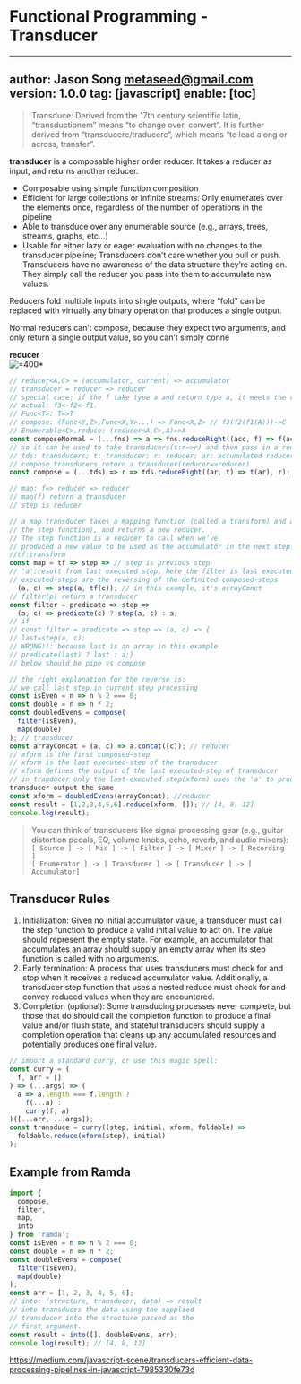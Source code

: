 # Functional Programming - Transducer
---
author: Jason Song <metaseed@gmail.com>
version: 1.0.0
tag: [javascript]
enable: [toc]
---
> Transduce: Derived from the 17th century scientific latin, “transductionem” means “to change over, convert”. It is further derived from “transducere/traducere”, which means “to lead along or across, transfer”.

**transducer** is a composable higher order reducer. It takes a reducer as input, and returns another
reducer.
* Composable using simple function composition
* Efficient for large collections or infinite streams: Only enumerates over the elements once, regardless of the number of operations in the pipeline
* Able to transduce over any enumerable source (e.g., arrays, trees, streams, graphs, etc…)
* Usable for either lazy or eager evaluation with no changes to the transducer pipeline; Transducers don’t care whether you pull or push. Transducers have no awareness of the data structure they’re acting on. They simply call the reducer you pass into them to accumulate new values.

Reducers fold multiple inputs into single outputs, where “fold” can be replaced with virtually any
binary operation that produces a single output.

Normal reducers can’t compose, because they expect two arguments, and only return a single output
value, so you can’t simply conne

**reducer**  
![=400*](https://www.electrical4u.com/electrical/wp-content/uploads/2014/04/closed-loop-control-system-11-3-15.gif)
```js
// reducer<A,C> = (accumulator, current) => accumulator
// transducer = reducer => reducer
// special case: if the f take type a and return type a, it meets the requirement of compose
// actual: f3<-f2<-f1.
// Func<T>: T=>T
// compose: (Func<Y,Z>,Func<X,Y>...) => Func<X,Z> // f3(f2(f1(A)))->C
// Enumerable<C>.reduce: (reducer<A,C>,A)=>A
const composeNormal = (...fns) => a => fns.reduceRight((acc, f) => f(acc), a);
// so it can be used to take transducers(t:r=>r) and then pass in a reducer as initial value.
// tds: transducers; t: transducer; r: reducer; ar: accumulated reducer
// compose transducers return a transducer(reducer=>reducer)
const compose = (...tds) => r => tds.reduceRight((ar, t) => t(ar), r);

// map: f=> reducer => reducer 
// map(f) return a transducer
// step is reducer

// a map transducer takes a mapping function (called a transform) and a reducer (called
// the step function), and returns a new reducer. 
// The step function is a reducer to call when we’ve
// produced a new value to be used as the accumulator in the next step.
//tf:transform
const map = tf => step => // step is previous step
// 'a':result from last executed step, here the filter is last executed step, although it's the next step of map in the `compose` function
// executed-steps are the reversing of the definited composed-steps 
  (a, c) => step(a, tf(c)); // in this example, it's arrayConct
// filter(p) return a transducer
const filter = predicate => step =>
  (a, c) => predicate(c) ? step(a, c) : a;
// if
// const filter = predicate => step => (a, c) => {
// last=step(a, c);
// WRONG!!: because last is an array in this example
// predicate(last) ? last : a;}
// below should be pipe vs compose

// the right explanation for the reverse is:
// we call last step in current step processing
const isEven = n => n % 2 === 0;
const double = n => n * 2;
const doubledEvens = compose(
  filter(isEven),
  map(double)
); // transducer
const arrayConcat = (a, c) => a.concat([c]); // reducer
// xform is the first composed-step
// xform is the last executed-step of the transducer
// xform defines the output of the last executed-step of transducer
// in tranducer only the last-executed step(xform) uses the 'a' to procuce result, others just pass 'a' int
transducer output the same 
const xform = doubledEvens(arrayConcat); //reducer
const result = [1,2,3,4,5,6].reduce(xform, []); // [4, 8, 12]
console.log(result);
```
> You can think of transducers like signal processing gear (e.g., guitar distortion pedals,
EQ, volume knobs, echo, reverb, and audio mixers):  
> `[ Source ] -> [ Mic ] -> [ Filter ] -> [ Mixer ] -> [ Recording ]`  
> `[ Enumerator ] -> [ Transducer ] -> [ Transducer ] -> [ Accumulator]`

## Transducer Rules

1. Initialization: Given no initial accumulator value, a transducer must call the step function to produce a valid initial value to act on. The value should represent the empty state. For example, an accumulator that accumulates an array should supply an empty array when its step function is called with no arguments.
1. Early termination: A process that uses transducers must check for and stop when it receives a reduced accumulator value. Additionally, a transducer step function that uses a nested reduce must check for and convey reduced values when they are encountered.
1. Completion (optional): Some transducing processes never complete, but those that do should call the completion function to produce a final value and/or flush state, and stateful transducers should supply a completion operation that cleans up any accumulated resources and potentially produces one final value.

```js
// import a standard curry, or use this magic spell:
const curry = (
  f, arr = []
) => (...args) => (
  a => a.length === f.length ?
    f(...a) :
    curry(f, a)
)([...arr, ...args]);
const transduce = curry((step, initial, xform, foldable) =>
  foldable.reduce(xform(step), initial)
);

```
## Example from Ramda

```js
import {
  compose,
  filter,
  map,
  into
} from 'ramda';
const isEven = n => n % 2 === 0;
const double = n => n * 2;
const doubleEvens = compose(
  filter(isEven),
  map(double)
);
const arr = [1, 2, 3, 4, 5, 6];
// into: (structure, transducer, data) => result
// into transduces the data using the supplied
// transducer into the structure passed as the
// first argument.
const result = into([], doubleEvens, arr);
console.log(result); // [4, 8, 12]
```

https://medium.com/javascript-scene/transducers-efficient-data-processing-pipelines-in-javascript-7985330fe73d


